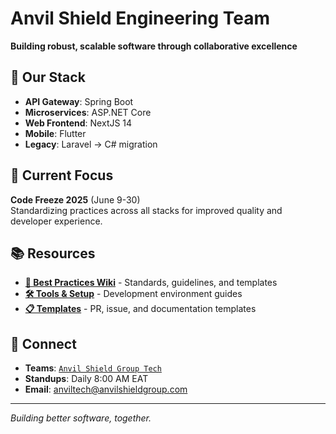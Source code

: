 # Anvil Shield Engineering Team

**Building robust, scalable software through collaborative excellence**

## 🚀 Our Stack
- **API Gateway**: Spring Boot
- **Microservices**: ASP.NET Core  
- **Web Frontend**: NextJS 14
- **Mobile**: Flutter
- **Legacy**: Laravel → C# migration

## 🎯 Current Focus
**Code Freeze 2025** (June 9-30)  
Standardizing practices across all stacks for improved quality and developer experience.

## 📚 Resources
- **[📖 Best Practices Wiki](../wiki)** - Standards, guidelines, and templates
- **[🛠️ Tools & Setup](../wiki/tools)** - Development environment guides
- **[📋 Templates](../wiki/templates)** - PR, issue, and documentation templates

## 💬 Connect
- **Teams**: [`Anvil Shield Group Tech`]('https://teams.microsoft.com/l/team/19%3AbKvipoXrQD-so1GUfmISEJ4-asH6LWtcfc8eh2WEj4Q1%40thread.tacv2/conversations?groupId=9ba1bba7-3881-41ae-ac27-92709628a46b&tenantId=efc68c16-e0b2-4db0-8ea7-b2fe5943f1b9')
- **Standups**: Daily 8:00 AM EAT
- **Email**: anviltech@anvilshieldgroup.com

---
*Building better software, together.*